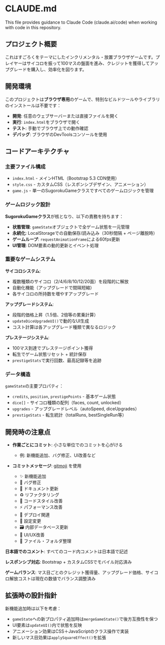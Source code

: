 # CLAUDE.md

This file provides guidance to Claude Code (claude.ai/code) when working with code in this repository.

## プロジェクト概要

これはすごろくをテーマにしたインクリメンタル・放置ブラウザゲームです。プレイヤーはサイコロを振って100マスの盤面を進み、クレジットを獲得してアップグレードを購入し、効率化を図ります。

## 開発環境

このプロジェクトは**ブラウザ専用**のゲームで、特別なビルドツールやライブラリのインストールは不要です：

- **開発**: 任意のウェブサーバーまたは直接ファイルを開く
- **実行**: `index.html`をブラウザで開く
- **テスト**: 手動でブラウザ上での動作確認
- **デバッグ**: ブラウザのDevToolsコンソールを使用

## コードアーキテクチャ

### 主要ファイル構成
- `index.html` - メインHTML（Bootstrap 5.3 CDN使用）
- `style.css` - カスタムCSS（レスポンシブデザイン、アニメーション）
- `game.js` - 単一のSugorokuGameクラスですべてのゲームロジックを管理

### ゲームロジック設計

**SugorokuGameクラス**が核となり、以下の責務を持ちます：
- **状態管理**: `gameState`オブジェクトで全ゲーム状態を一元管理
- **永続化**: LocalStorageでの自動保存/読み込み（30秒間隔 + ページ離脱時）
- **ゲームループ**: `requestAnimationFrame`による60fps更新
- **UI管理**: DOM要素の動的更新とイベント処理

### 重要なゲームシステム

**サイコロシステム**:
- 複数種類のサイコロ（2/4/6/8/10/12/20面）を段階的に解放
- 自動化機能（アップグレードで間隔短縮）
- 各サイコロの所持数を増やすアップグレード

**アップグレードシステム**:
- 段階的価格上昇（1.5倍、2倍等の累乗計算）
- `updateDiceUpgradeUI()`で動的なUI生成
- コスト計算は各アップグレード種類で異なるロジック

**プレステージシステム**:
- 100マス到達でプレステージポイント獲得
- 転生でゲーム状態リセット + 統計保存
- `prestigeStats`で実行回数、最高記録等を追跡

### データ構造

`gameState`の主要プロパティ：
- `credits`, `position`, `prestigePoints` - 基本ゲーム状態
- `dice[]` - サイコロ種類の配列（faces, count, unlocked）
- `upgrades` - アップグレードレベル（autoSpeed, diceUpgrades）
- `prestigeStats` - 転生統計（totalRuns, bestSingleRun等）

## 開発時の注意点

- **作業ごとにコミット**: 小さな単位でのコミットを心がける
  - 例: 新機能追加、バグ修正、UI改善など

- **コミットメッセージ**: [gitmoji](https://gitmoji.dev/ja/) を使用
  - ✨️ 新機能追加
  - 🐛 バグ修正
  - 📝 ドキュメント更新
  - ♻️ リファクタリング
  - 🎨 コードスタイル改善
  - ⚡️ パフォーマンス改善
  - 🚀 デプロイ関連
  - 🔧 設定変更
  - 🗃️ 内部データベース更新
  - 💄 UI/UX改善
  - 🚚 ファイル・フォルダ整理

**日本語でのコメント**: すべてのコード内コメントは日本語で記述

**レスポンシブ対応**: Bootstrap + カスタムCSSでモバイル対応済み

**ゲームバランス**: マス目ごとのクレジット獲得量、アップグレード価格、サイコロ解放コストは現在の数値でバランス調整済み

## 拡張時の設計指針

新機能追加時は以下を考慮：
- `gameState`への新プロパティ追加時は`mergeGameState()`で後方互換性を保つ
- UI要素は`updateUI()`内で状態を反映
- アニメーション効果はCSS＋JavaScriptのクラス操作で実装
- 新しいマス目効果は`applySquareEffect()`を拡張
